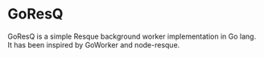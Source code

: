 GoResQ
======

GoResQ is a simple Resque background worker implementation in Go lang.
It has been inspired by GoWorker and node-resque.
